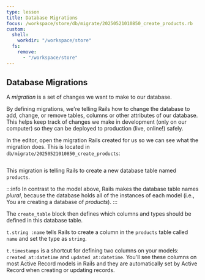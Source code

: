 ```yaml
---
type: lesson
title: Database Migrations
focus: /workspace/store/db/migrate/20250521010850_create_products.rb
custom:
  shell:
    workdir: "/workspace/store"
  fs:
    remove:
      - "/workspace/store"
---
```


Database Migrations
-------------------

A _migration_ is a set of changes we want to make to our database.

By defining migrations, we're telling Rails how to change the database to add,
change, or remove tables, columns or other attributes of our database. This
helps keep track of changes we make in development (only on our computer) so
they can be deployed to production (live, online!) safely.

In the editor, open the migration Rails created for us so we can see what
the migration does. This is located in
`db/migrate/20250521010850_create_products`:

```file:/workspace/store/db/migrate/20250521010850_create_products.rb
```

This migration is telling Rails to create a new database table named `products`.

:::info
In contrast to the model above, Rails makes the database table names
_plural_, because the database holds all of the instances of each model (i.e.,
You are creating a database of _products_).
:::

The `create_table` block then defines which columns and types should be defined
in this database table.

`t.string :name` tells Rails to create a column in the `products` table called
`name` and set the type as `string`.

`t.timestamps` is a shortcut for defining two columns on your models:
`created_at:datetime` and `updated_at:datetime`. You'll see these columns on
most Active Record models in Rails and they are automatically set by Active
Record when creating or updating records.
